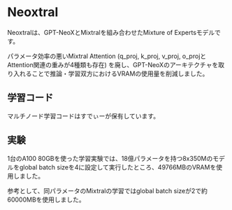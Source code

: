 # Neoxtral
Neoxtralは、GPT-NeoXとMixtralを組み合わせたMixture of Expertsモデルです。

パラメータ効率の悪いMixtral Attention (q_proj, k_proj, v_proj, o_projとAttention関連の重みが4種類も存在) を廃し、GPT-NeoXのアーキテクチャを取り入れることで推論・学習双方におけるVRAMの使用量を削減しました。

## 学習コード
マルチノード学習コードはすでぃーが保有しています。

## 実験
1台のA100 80GBを使った学習実験では、18億パラメータを持つ8x350Mのモデルをglobal batch sizeを4に設定して実行したところ、49766MBのVRAMを使用しました。

参考として、同パラメータのMixtralの学習ではglobal batch sizeが2で約60000MBを使用しました。
